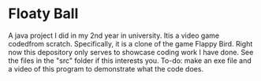 # Floaty Ball

A java project I did in my 2nd year in university. Itis a video game codedfrom scratch. Specifically, it is a clone of the game Flappy Bird.
Right now this depository only serves to showcase coding work I have done. See the files in the "src" folder if this interests you.
To-do: make an exe file and a video of this program to demonstrate what the code does.

